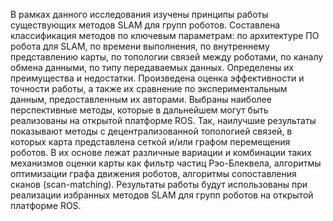 В рамках данного исследования изучены принципы работы существующих методов SLAM для групп роботов. Составлена классификация методов по ключевым параметрам: по архитектуре ПО робота для SLAM, по времени выполнения, по внутреннему представлению карты, по топологии связей между роботами, по каналу обмена данными, по типу передаваемых данных. Определены их преимущества и недостатки. Произведена оценка эффективности и точности работы, а также их сравнение по экспериментальным данным, предоставленным их авторами. Выбраны наиболее перспективные методы, которые в дальнейшем могут быть реализованы на открытой платформе ROS. Так, наилучшие результаты показывают методы с децентрализованной топологией связей, в которых карта представлена сеткой и/или графом перемещения роботов. В их основе лежат различные вариации и комбинации таких механизмов оценки карты как фильтр частиц Рэо-Блеквела, алгоритмы оптимизации графа движения роботов, алгоритмы сопоставления сканов (scan-matching). Результаты работы будут использованы при реализации избранных методов SLAM для групп роботов на открытой платформе ROS.
